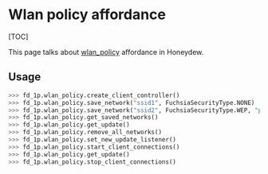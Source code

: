 # Wlan policy affordance

[TOC]

This page talks about [wlan_policy] affordance in Honeydew.

## Usage
```python
>>> fd_1p.wlan_policy.create_client_controller()
>>> fd_1p.wlan_policy.save_network("ssid1", FuchsiaSecurityType.NONE)
>>> fd_1p.wlan_policy.save_network("ssid2", FuchsiaSecurityType.WEP, "password")
>>> fd_1p.wlan_policy.get_saved_networks()
>>> fd_1p.wlan_policy.get_update()
>>> fd_1p.wlan_policy.remove_all_networks()
>>> fd_1p.wlan_policy.set_new_update_listener()
>>> fd_1p.wlan_policy.start_client_connections()
>>> fd_1p.wlan_policy.get_update()
>>> fd_1p.wlan_policy.stop_client_connections()
```

[wlan_policy]: ../interfaces/affordances/wlan/wlan_policy.py
